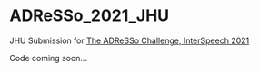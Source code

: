 # ADReSSo_2021_JHU
JHU Submission for [The ADReSSo Challenge, InterSpeech 2021](http://www.homepages.ed.ac.uk/sluzfil/ADReSSo-2021/)


Code coming soon...
